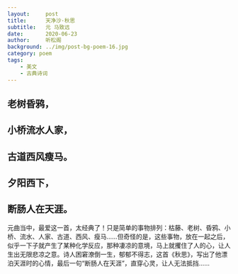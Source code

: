 ```yaml
---
layout:     post
title:      天净沙·秋思
subtitle:   元 马致远
date:       2020-06-23
author:     听松阁
background: ../img/post-bg-poem-16.jpg
category: poem
tags:
    - 美文
    - 古典诗词
---
```


## 老树昏鸦，
## 小桥流水人家，
## 古道西风瘦马。
## 夕阳西下，
## 断肠人在天涯。

元曲当中，最爱这一首，太经典了！只是简单的事物排列：枯藤、老树、昏鸦、小桥、流水、人家、古道、西风、瘦马……但奇怪的是，这些事物，放在一起之后，似乎一下子就产生了某种化学反应，那种凄凉的意境，马上就攫住了人的心，让人生出无限悲凉之意。诗人困窘潦倒一生，郁郁不得志，这首《秋思》，写出了他漂泊天涯时的心情，最后一句“断肠人在天涯”，直穿心灵，让人无法抵挡……
